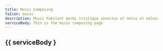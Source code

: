 ```yaml
---
title: Music Composing
faIcon: music
description: Music habitant morbi tristique senectus et netus et malesuada.
serviceBody: This is the music composing page
---
```


## {{ serviceBody }